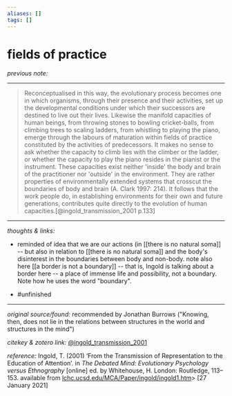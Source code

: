 ```yaml
---
aliases: []
tags: []
---
```


# fields of practice

_previous note:_ 

---

>Reconceptualised in this way, the evolutionary process becomes one in which organisms, through their presence and their activities, set up the developmental conditions under which their successors are destined to live out their lives. Likewise the manifold capacities of human beings, from throwing stones to bowling cricket-balls, from climbing trees to scaling ladders, from whistling to playing the piano, emerge through the labours of maturation within fields of practice constituted by the activities of predecessors. It makes no sense to ask whether the capacity to climb lies with the climber or the ladder, or whether the capacity to play the piano resides in the pianist or the instrument. These capacities exist neither 'inside' the body and brain of the practitioner nor 'outside' in the environment. They are rather properties of environmentally extended systems that crosscut the boundaries of body and brain (A. Clark 1997: 214). It follows that the work people do, in establishing environments for their own and future generations, contributes quite directly to the evolution of human capacities.[@ingold_transmission_2001 p.133]



---

_thoughts & links:_

- reminded of idea that we are our actions (in [[there is no natural soma]] -- but also in relation to [[there is no natural soma]] and the body's disinterest in the boundaries between body and non-body. note also here [[a border is not a boundary]] -- that is, Ingold is talking about a border here -- a place of immense life and possibility, not a boundary. Note how he uses the word "boundary".



- #unfinished 

---

_original source/found:_ recommended by Jonathan Burrows ("Knowing, then, does not lie in the relations between structures in the world and structures in the mind")

_citekey & zotero link:_ [@ingold_transmission_2001](zotero://select/items/1_7F7TDEXN)

_reference:_ Ingold, T. (2001) ‘From the Transmission of Representation to the Education of Attention’. in _The Debated Mind: Evolutionary Psychology versus Ethnography_ \[online\] ed. by Whitehouse, H. London: Routledge, 113–153. available from [lchc.ucsd.edu/MCA/Paper/ingold/ingold1.htm](http://lchc.ucsd.edu/MCA/Paper/ingold/ingold1.htm)> \[27 January 2021\]


